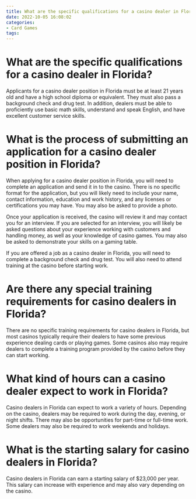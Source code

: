 ```yaml
---
title: What are the specific qualifications for a casino dealer in Florida
date: 2022-10-05 16:08:02
categories:
- Card Games
tags:
---
```



#  What are the specific qualifications for a casino dealer in Florida?

Applicants for a casino dealer position in Florida must be at least 21 years old and have a high school diploma or equivalent. They must also pass a background check and drug test. In addition, dealers must be able to proficiently use basic math skills, understand and speak English, and have excellent customer service skills.

#  What is the process of submitting an application for a casino dealer position in Florida?

When applying for a casino dealer position in Florida, you will need to complete an application and send it in to the casino. There is no specific format for the application, but you will likely need to include your name, contact information, education and work history, and any licenses or certifications you may have. You may also be asked to provide a photo.

Once your application is received, the casino will review it and may contact you for an interview. If you are selected for an interview, you will likely be asked questions about your experience working with customers and handling money, as well as your knowledge of casino games. You may also be asked to demonstrate your skills on a gaming table.

If you are offered a job as a casino dealer in Florida, you will need to complete a background check and drug test. You will also need to attend training at the casino before starting work.

#  Are there any special training requirements for casino dealers in Florida?

There are no specific training requirements for casino dealers in Florida, but most casinos typically require their dealers to have some previous experience dealing cards or playing games. Some casinos also may require dealers to complete a training program provided by the casino before they can start working.

#  What kind of hours can a casino dealer expect to work in Florida?

Casino dealers in Florida can expect to work a variety of hours. Depending on the casino, dealers may be required to work during the day, evening, or night shifts. There may also be opportunities for part-time or full-time work. Some dealers may also be required to work weekends and holidays.

#  What is the starting salary for casino dealers in Florida?

Casino dealers in Florida can earn a starting salary of $23,000 per year. This salary can increase with experience and may also vary depending on the casino.